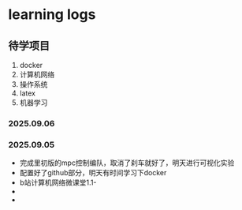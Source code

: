 # learning logs

## 待学项目
1. docker
2. 计算机网络
3. 操作系统
4. latex
5. 机器学习
### 2025.09.06


### 2025.09.05
- 完成里初版的mpc控制编队，取消了刹车就好了，明天进行可视化实验
- 配置好了github部分，明天有时间学习下docker
- b站计算机网络微课堂1.1-
- 
- 
<!--stackedit_data:
eyJoaXN0b3J5IjpbLTk5MjYzMjg4OV19
-->